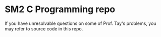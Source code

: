 # SM2 C Programming repo

If you have unresolvable questions on some of Prof. Tay's problems, you may refer to source code in this repo.
